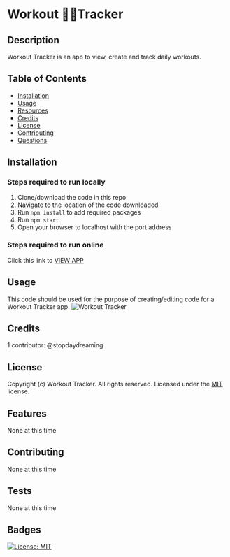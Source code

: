 # Workout 🏃🏽‍Tracker 

## Description
Workout Tracker is an app to view, create and track daily workouts.

## Table of Contents
* [Installation](#installation)
* [Usage](#usage)
* [Resources](#resources)
* [Credits](#credits)
* [License](#license)
* [Contributing](#contributing)
* [Questions](#questions)

## Installation
### Steps required to run locally
1. Clone/download the code in this repo
2. Navigate to the location of the code downloaded
3. Run `npm install` to add required packages
4. Run `npm start` 
5. Open your browser to localhost with the port address
### Steps required to run online
Click this link to [VIEW APP](#)


## Usage 
This code should be used for the purpose of creating/editing code for a Workout Tracker app. 
![Workout Tracker](#)

## Credits
1 contributor: @stopdaydreaming  

## License
Copyright (c) Workout Tracker. All rights reserved.
Licensed under the [MIT](LICENSE) license.

## Features
None at this time

## Contributing
None at this time

## Tests
None at this time  

## Badges
[![License: MIT](https://img.shields.io/badge/License-MIT-yellow.svg)](https://opensource.org/licenses/MIT)